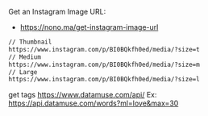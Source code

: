 Get an Instagram Image URL: 
- https://nono.ma/get-instagram-image-url

```sh
// Thumbnail
https://www.instagram.com/p/BI0BQkfh0ed/media/?size=t
// Medium
https://www.instagram.com/p/BI0BQkfh0ed/media/?size=m
// Large
https://www.instagram.com/p/BI0BQkfh0ed/media/?size=l
```
get tags
https://www.datamuse.com/api/
Ex: https://api.datamuse.com/words?ml=love&max=30
